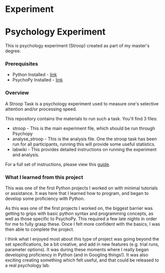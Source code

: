 # Experiment

# Psychology Experiment

This is psychology experiment (Stroop) created as part of my master's degree.

### Prerequisites

* Python Installed - [link](https://www.python.org/downloads/)
* PsychoPy Installed - [link](https://www.psychopy.org)

### Overview

A Stroop Task is a psychology experiment used to measure one's selective attention and/or processing speed.

This repository contains the materials to run such a task. You'll find 3 files:

* stroop - This is the main experiment file, which should be run through Psychopy
* analyse_stroop - This is the analysis file. One the stroop task has been run for all participants, running this will provide some useful statistics.
* labwiki - This provides detailed instructions on running the experiment and analysis.

For a full set of instructions, please view this [guide](labwiki.pdf).

### What I learned from this project

This was one of the first Python projects I worked on with minimal tutorials or assistance. It was here that I learned how to program, and began to develop some proficiency with Python. 

As this was one of the first projects I worked on, the biggest barrier was getting to grips with basic python syntax and programming concepts, as well as those specific to PsychoPy. This required a few late nights in order for me to fully grasp these. Once I felt more confident with the basics, I was then able to complete the project. 

I think what I enjoyed most about this type of project was going beyond the set specifications, be a bit creative, and add in new features (e.g. trial runs, parameter options). It was during these moments where I really began developing proficiency in Python (and in Googling things!). It was also exciting creating something which felt useful, and that could be released to a real psychology lab.
